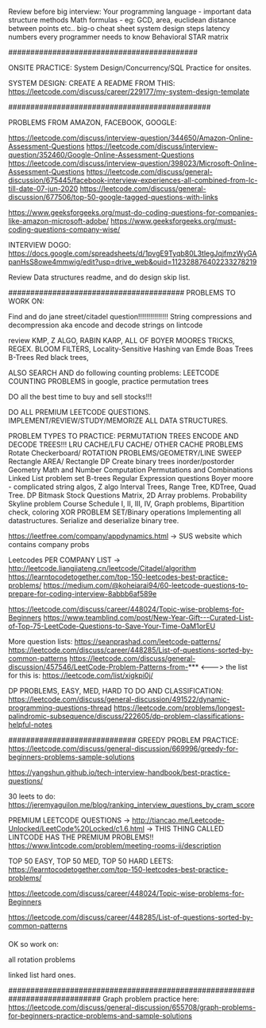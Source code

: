 
Review before big interview: 
Your programming language - important data structure methods
Math formulas - eg: GCD, area, euclidean distance between points etc..
big-o cheat sheet
system design steps
latency numbers every programmer needs to know
Behavioral STAR matrix



###########################################

ONSITE PRACTICE: 
    System Design/Concurrency/SQL Practice for onsites. 

SYSTEM DESIGN:
CREATE A README FROM THIS:
https://leetcode.com/discuss/career/229177/my-system-design-template


##############################################


PROBLEMS FROM AMAZON, FACEBOOK, GOOGLE: 

https://leetcode.com/discuss/interview-question/344650/Amazon-Online-Assessment-Questions
https://leetcode.com/discuss/interview-question/352460/Google-Online-Assessment-Questions
https://leetcode.com/discuss/interview-question/398023/Microsoft-Online-Assessment-Questions
https://leetcode.com/discuss/general-discussion/675445/facebook-interview-experiences-all-combined-from-lc-till-date-07-jun-2020
https://leetcode.com/discuss/general-discussion/677506/top-50-google-tagged-questions-with-links


https://www.geeksforgeeks.org/must-do-coding-questions-for-companies-like-amazon-microsoft-adobe/
https://www.geeksforgeeks.org/must-coding-questions-company-wise/

INTERVIEW DOGO: https://docs.google.com/spreadsheets/d/1pvgE9Tyqb80L3tlegJqjfmzWyGApanHsS8owe4mmwig/edit?usp=drive_web&ouid=112328876402233278219



Review Data structures readme, and do design skip list. 


########################################
PROBLEMS TO WORK ON: 



Find and do jane street/citadel question!!!!!!!!!!!!!!!
    String compressions and decompression 
    aka 
    encode and decode strings on lintcode


review KMP, Z ALGO, RABIN KARP, ALL OF BOYER MOORES TRICKS, REGEX. 
BLOOM FILTERS, 
Locality-Sensitive Hashing
van Emde Boas Trees
B-Trees
Red black trees, 


ALSO SEARCH AND do following counting problems:
LEETCODE COUNTING PROBLEMS in google, practice permutation trees

DO all the best time to buy and sell stocks!!!

DO ALL PREMIUM LEETCODE QUESTIONS.  
IMPLEMENT/REVIEW/STUDY/MEMORIZE ALL DATA STRUCTURES. 


PROBLEM TYPES TO PRACTICE: 
    PERMUTATION TREES
    ENCODE AND DECODE TREES!!!
    LRU CACHE/LFU CACHE/ OTHER CACHE PROBLEMS
    Rotate Checkerboard/ ROTATION PROBLEMS/GEOMETRY/LINE SWEEP
    Rectangle AREA/ Rectangle DP
    Create binary trees inorder/postorder
    Geometry
    Math and Number Computation
    Permutations and Combinations
    Linked List problem set
    B-trees
    Regular Expression questions
    Boyer moore - complicated string algos, Z algo
    Interval Trees, Range Tree, KDTree, Quad Tree. 
    DP Bitmask
    Stock Questions
    Matrix, 2D Array problems. 
    Probability
    Skyline problem
    Course Schedule I, II, III, IV, Graph problems, Bipartition check, coloring
    XOR PROBLEM SET/Binary operations
    Implementing all datastructures. 
    Serialize and deserialize binary tree.



https://leetfree.com/company/appdynamics.html -> SUS website which contains company probs

Leetcodes PER COMPANY LIST -> http://leetcode.liangjiateng.cn/leetcode/Citadel/algorithm
https://learntocodetogether.com/top-150-leetcodes-best-practice-problems/
https://medium.com/@koheiarai94/60-leetcode-questions-to-prepare-for-coding-interview-8abbb6af589e


https://leetcode.com/discuss/career/448024/Topic-wise-problems-for-Beginners
https://www.teamblind.com/post/New-Year-Gift---Curated-List-of-Top-75-LeetCode-Questions-to-Save-Your-Time-OaM1orEU


More question lists: https://seanprashad.com/leetcode-patterns/
https://leetcode.com/discuss/career/448285/List-of-questions-sorted-by-common-patterns
https://leetcode.com/discuss/general-discussion/457546/LeetCode-Problem-Patterns-from-*** <---> the list for this is:  https://leetcode.com/list/xigkpi0j/



DP PROBLEMS, EASY, MED, HARD TO DO AND CLASSIFICATION:
https://leetcode.com/discuss/general-discussion/491522/dynamic-programming-questions-thread
https://leetcode.com/problems/longest-palindromic-subsequence/discuss/222605/dp-problem-classifications-helpful-notes


############################# GREEDY PROBLEM PRACTICE:
https://leetcode.com/discuss/general-discussion/669996/greedy-for-beginners-problems-sample-solutions



https://yangshun.github.io/tech-interview-handbook/best-practice-questions/


30 leets to do: 
https://jeremyaguilon.me/blog/ranking_interview_questions_by_cram_score


PREMIUM LEETCODE QUESTIONS -> http://tiancao.me/Leetcode-Unlocked/LeetCode%20Locked/c1.6.html
-> THIS THING CALLED LINTCODE HAS THE PREMIUM PROBLEMS!!
https://www.lintcode.com/problem/meeting-rooms-ii/description




TOP 50 EASY, TOP 50 MED, TOP 50 HARD LEETS:
https://learntocodetogether.com/top-150-leetcodes-best-practice-problems/



https://leetcode.com/discuss/career/448024/Topic-wise-problems-for-Beginners

https://leetcode.com/discuss/career/448285/List-of-questions-sorted-by-common-patterns

####

OK so
work on:


all rotation problems

linked list hard ones. 

#############################################################################
Graph problem practice here:
https://leetcode.com/discuss/general-discussion/655708/graph-problems-for-beginners-practice-problems-and-sample-solutions


